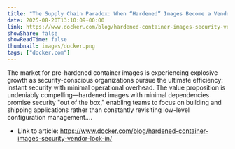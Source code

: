```yaml
---
title: "The Supply Chain Paradox: When “Hardened” Images Become a Vendor Lock-in Trap"
date: 2025-08-20T13:10:09+00:00
link: https://www.docker.com/blog/hardened-container-images-security-vendor-lock-in/
showShare: false
showReadTime: false
thumbnail: images/docker.png
tags: ["docker.com"]
---
```

The market for pre-hardened container images is experiencing explosive growth as security-conscious organizations pursue the ultimate efficiency: instant security with minimal operational overhead. The value proposition is undeniably compelling—hardened images with minimal dependencies promise security "out of the box," enabling teams to focus on building and shipping applications rather than constantly revisiting low-level configuration management....

- Link to article: https://www.docker.com/blog/hardened-container-images-security-vendor-lock-in/